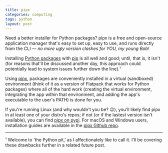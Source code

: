 ```yaml
---
title: pipx
categories: computing
tags: python
layout: post
---
```


Need a better installer for Python packages? pipx is a free and open-source application manager that's easy to set up, easy to use, and runs directly from the CLI — _no more ugly version clashes for YOU, my young Bob!_

Installing [Python packages](https://packaging.python.org/en/latest/) with [pip](https://pip.pypa.io/en/stable/) is all well and good; until, that is, it isn't (for reasons that'll be discussed another day, this approach could potentially lead to system issues further down the line).¹

Using [pipx](https://pypa.github.io/pipx/), packages are conveniently installed in a virtual (sandboxed) environment (think of it as a version of Flatpack that works for Python packages) where all of the hard work (creating the virtual environment, integrating the app within that environment, and adding the app's executable to the user's PATH) is done for you.

If you're running Linux (and why wouldn't you be? 😉), you'll likely find pipx in at least one of your distro's repos; if not (or if the lastest version isn't available), you can find [pipx on pypi](https://pypi.org/project/pipx/). For macOS and Windows users, installation guides are available in the [pipx Github repo](https://github.com/pypa/pipx).

---

¹ Welcome to 'the Python pit,' as I affectionately like to call it. I'll be covering these drawbacks further in a related future post.




